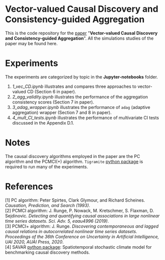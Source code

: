 # Vector-valued Causal Discovery and Consistency-guided Aggregation
This is the code repository for the [paper](https://arxiv.org/pdf/2505.10476) "**Vector-valued Causal Discovery and Consistency-guided Aggregation**".
All the simulations studies of the paper may be found here. 
# Experiments
The experiments are categorized by topic in the **Jupyter-notebooks** folder.
1. *1_vec_CD.ipynb* illustrates and compares three approaches to vector-valued CD (Section 6 in paper).
2. *2_agg_validity.ipynb* illustrates the performance of the aggregation consistency scores (Section 7 in paper).
3. *3_adag_wrapper.ipynb* illustrates the performance of `adag` (adaptive aggregation) wrapper (Section 7 and 8 in paper).
4. *4_mult_CI_tests.ipynb* illustrates the performance of multivariate CI tests discussed in the Appendix D.1.
# Notes
The causal discovery algorithms employed in the paper are the PC algorithm and the PCMCI(+) algorithm. 
`Tigramite` [python package](https://github.com/jakobrunge/tigramite) is required to run many of the experiments.
# References
[1] PC algorithm: Peter Spirtes, Clark Glymour, and Richard Scheines. *Causation, Prediction, and Search (1993)*.  
[2] PCMCI algorithm:  J. Runge, P. Nowack, M. Kretschmer, S. Flaxman, D. Sejdinovic. *Detecting and quantifying causal associations in large nonlinear time series datasets. Sci. Adv. 5, eaau4996 (2019)*.  
[3] PCMCI+ algorithm: J. Runge. *Discovering contemporaneous and lagged causal relations in autocorrelated nonlinear time series datasets. Proceedings of the 36th Conference on Uncertainty in Artificial Intelligence, UAI 2020, AUAI Press, 2020*.  
[4] SAVAR [python package](https://github.com/xtibau/savar): Spatiotemporal stochastic climate model for benchmarking causal discovery methods.
